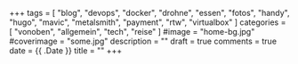 +++
tags = [
    "blog",
    "devops",
    "docker",
    "drohne",
    "essen",
    "fotos",
    "handy",
    "hugo",
    "mavic",
    "metalsmith",
    "payment",
    "rtw",
    "virtualbox"
    ]
categories = [
    "vonoben",
    "allgemein",
    "tech",
    "reise"
]
#image = "home-bg.jpg"
#coverimage = "some.jpg"
description = ""
draft = true
comments = true
date = {{ .Date }}
title = ""
+++
